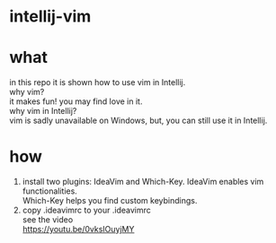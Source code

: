 # intellij-vim

# what
in this repo it is shown how to use vim in Intellij.  
why vim?  
it makes fun! you may find love in it.   
why vim in Intellij?  
vim is sadly unavailable on Windows, but, you can still use it in Intellij.  

# how
1. install two plugins: IdeaVim and Which-Key.
   IdeaVim enables vim functionalities.  
   Which-Key helps you find custom keybindings.
2. copy .ideavimrc to your .ideavimrc   
see the video  
https://youtu.be/0vksIOuyjMY